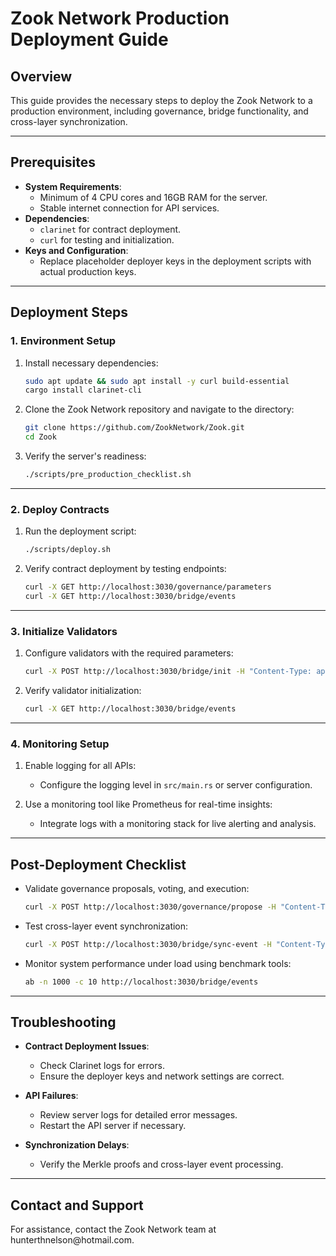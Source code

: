 # Zook Network Production Deployment Guide

## Overview

This guide provides the necessary steps to deploy the Zook Network to a production environment, including governance, bridge functionality, and cross-layer synchronization.

---

## Prerequisites

- **System Requirements**:
  - Minimum of 4 CPU cores and 16GB RAM for the server.
  - Stable internet connection for API services.
- **Dependencies**:
  - `clarinet` for contract deployment.
  - `curl` for testing and initialization.
- **Keys and Configuration**:
  - Replace placeholder deployer keys in the deployment scripts with actual production keys.

---

## Deployment Steps

### 1. Environment Setup

1. Install necessary dependencies:

   ```bash
   sudo apt update && sudo apt install -y curl build-essential
   cargo install clarinet-cli
   ```

2. Clone the Zook Network repository and navigate to the directory:

   ```bash
   git clone https://github.com/ZookNetwork/Zook.git
   cd Zook
   ```

3. Verify the server's readiness:

   ```bash
   ./scripts/pre_production_checklist.sh
   ```

---

### 2. Deploy Contracts

1. Run the deployment script:

   ```bash
   ./scripts/deploy.sh
   ```

2. Verify contract deployment by testing endpoints:

   ```bash
   curl -X GET http://localhost:3030/governance/parameters
   curl -X GET http://localhost:3030/bridge/events
   ```

---

### 3. Initialize Validators

1. Configure validators with the required parameters:

   ```bash
   curl -X POST http://localhost:3030/bridge/init -H "Content-Type: application/json" -d '{"merkle_root": "", "validators": ["validator1", "validator2"]}'
   ```

2. Verify validator initialization:

   ```bash
   curl -X GET http://localhost:3030/bridge/events
   ```

---

### 4. Monitoring Setup

1. Enable logging for all APIs:

   - Configure the logging level in `src/main.rs` or server configuration.

2. Use a monitoring tool like Prometheus for real-time insights:

   - Integrate logs with a monitoring stack for live alerting and analysis.

---

## Post-Deployment Checklist

- Validate governance proposals, voting, and execution:
  ```bash
  curl -X POST http://localhost:3030/governance/propose -H "Content-Type: application/json" -d '{"creator": "admin", "description": "Increase reward rate", "param": "reward-rate", "value": 200}'
  ```
- Test cross-layer event synchronization:
  ```bash
  curl -X POST http://localhost:3030/bridge/sync-event -H "Content-Type: application/json" -d '{"event_type": "burn", "tx_id": "tx123", "amount": 100, "merkle_root": "root123", "block_height": 500}'
  ```
- Monitor system performance under load using benchmark tools:
  ```bash
  ab -n 1000 -c 10 http://localhost:3030/bridge/events
  ```

---

## Troubleshooting

- **Contract Deployment Issues**:

  - Check Clarinet logs for errors.
  - Ensure the deployer keys and network settings are correct.

- **API Failures**:

  - Review server logs for detailed error messages.
  - Restart the API server if necessary.

- **Synchronization Delays**:

  - Verify the Merkle proofs and cross-layer event processing.

---

## Contact and Support

For assistance, contact the Zook Network team at hunterthnelson\@hotmail.com.

